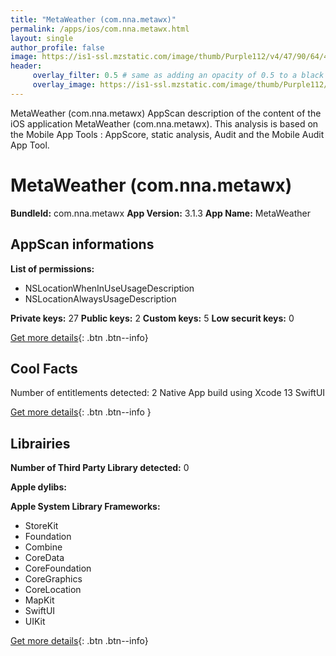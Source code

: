 ```yaml
---
title: "MetaWeather (com.nna.metawx)"
permalink: /apps/ios/com.nna.metawx.html
layout: single
author_profile: false
image: https://is1-ssl.mzstatic.com/image/thumb/Purple112/v4/47/90/64/4790644b-edd9-0bfc-1337-3bd29731cde1/AppIcon-1x_U007emarketing-0-7-0-85-220.png/512x512bb.jpg
header: 
     overlay_filter: 0.5 # same as adding an opacity of 0.5 to a black background
     overlay_image: https://is1-ssl.mzstatic.com/image/thumb/Purple112/v4/47/90/64/4790644b-edd9-0bfc-1337-3bd29731cde1/AppIcon-1x_U007emarketing-0-7-0-85-220.png/512x512bb.jpg
---
```

MetaWeather (com.nna.metawx) AppScan description of the content of the iOS application MetaWeather (com.nna.metawx). This analysis is based on the Mobile App Tools : AppScore, static analysis, Audit and the Mobile Audit App Tool.

# MetaWeather (com.nna.metawx)

**BundleId:** com.nna.metawx
**App Version:** 3.1.3
**App Name:** MetaWeather


## AppScan informations 

**List of permissions:** 
- NSLocationWhenInUseUsageDescription
- NSLocationAlwaysUsageDescription
  
  
**Private keys:** 27
**Public keys:** 2
**Custom keys:** 5
**Low securit keys:** 0
  
[Get more details](/pricing.html){: .btn .btn--info}

## Cool Facts

Number of entitlements detected: 2
Native App
build using Xcode 13
SwiftUI
  
[Get more details](/pricing.html){: .btn .btn--info }

## Librairies 
**Number of Third Party Library detected:** 0


**Apple dylibs:**


**Apple System Library Frameworks:**
- StoreKit
- Foundation
- Combine
- CoreData
- CoreFoundation
- CoreGraphics
- CoreLocation
- MapKit
- SwiftUI
- UIKit


  
[Get more details](/pricing.html){: .btn .btn--info}

